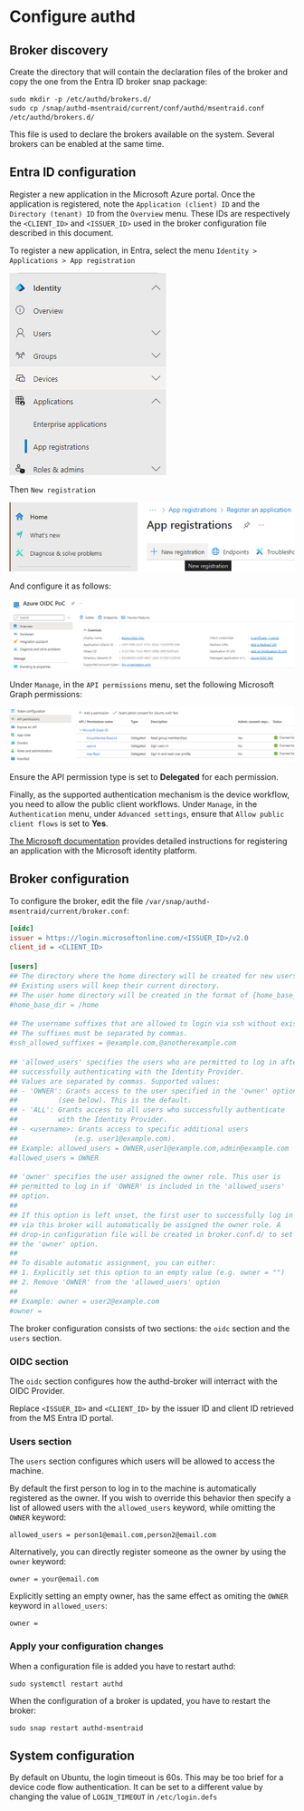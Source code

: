 # Configure authd

## Broker discovery

Create the directory that will contain the declaration files of the broker and copy the one from the Entra ID broker snap package:

```shell
sudo mkdir -p /etc/authd/brokers.d/
sudo cp /snap/authd-msentraid/current/conf/authd/msentraid.conf /etc/authd/brokers.d/
```

This file is used to declare the brokers available on the system. Several brokers can be enabled at the same time.

## Entra ID configuration

Register a new application in the Microsoft Azure portal. Once the application is registered, note the `Application (client) ID` and the `Directory (tenant) ID` from the `Overview` menu. These IDs are respectively the `<CLIENT_ID>` and `<ISSUER_ID>` used in the broker configuration file described in this document.

To register a new application, in Entra, select the menu `Identity > Applications > App registration`

![Menu showing selection of App registrations under Applications.](../assets/app-registration.png)

Then `New registration`

![User interface showing selection of New registration in App registrations.](../assets/new-registration.png)

And configure it as follows:

![Configuration screen for the new registration.](../assets/configure-registration.png)

Under `Manage`, in the `API permissions` menu, set the following Microsoft Graph permissions:

![Configuration screen for Microsoft Graph permissions.](../assets/graph-permissions.png)

Ensure the API permission type is set to **Delegated** for each permission.

Finally, as the supported authentication mechanism is the device workflow, you need to allow the public client workflows. Under `Manage`, in the `Authentication` menu, under `Advanced settings`, ensure that `Allow public client flows` is set to **Yes**.

[The Microsoft documentation](https://learn.microsoft.com/en-us/entra/identity-platform/quickstart-register-app) provides detailed instructions for registering an application with the Microsoft identity platform.

## Broker configuration

To configure the broker, edit the file `/var/snap/authd-msentraid/current/broker.conf`:

```ini
[oidc]
issuer = https://login.microsoftonline.com/<ISSUER_ID>/v2.0
client_id = <CLIENT_ID>

[users]
## The directory where the home directory will be created for new users.
## Existing users will keep their current directory.
## The user home directory will be created in the format of {home_base_dir}/{username}
#home_base_dir = /home

## The username suffixes that are allowed to login via ssh without existing previously in the system.
## The suffixes must be separated by commas.
#ssh_allowed_suffixes = @example.com,@anotherexample.com

## 'allowed_users' specifies the users who are permitted to log in after
## successfully authenticating with the Identity Provider.
## Values are separated by commas. Supported values:
## - 'OWNER': Grants access to the user specified in the 'owner' option
##        	(see below). This is the default.
## - 'ALL': Grants access to all users who successfully authenticate
##      	with the Identity Provider.
## - <username>: Grants access to specific additional users
##           	(e.g. user1@example.com).
## Example: allowed_users = OWNER,user1@example.com,admin@example.com
#allowed_users = OWNER

## 'owner' specifies the user assigned the owner role. This user is
## permitted to log in if 'OWNER' is included in the 'allowed_users'
## option.
##
## If this option is left unset, the first user to successfully log in
## via this broker will automatically be assigned the owner role. A
## drop-in configuration file will be created in broker.conf.d/ to set
## the 'owner' option.
##
## To disable automatic assignment, you can either:
## 1. Explicitly set this option to an empty value (e.g. owner = "")
## 2. Remove 'OWNER' from the 'allowed_users' option
##
## Example: owner = user2@example.com
#owner =
```

The broker configuration consists of two sections: the `oidc` section and the `users` section.

### OIDC section

The `oidc` section configures how the authd-broker will interract with the OIDC Provider.

Replace `<ISSUER_ID>` and `<CLIENT_ID>` by the issuer ID and client ID retrieved from the MS Entra ID portal.

### Users section

The `users` section configures which users will be allowed to access the machine.

By default the first person to log in to the machine is automatically registered
as the owner. If you wish to override this behavior then specify a list of allowed
users with the `allowed_users` keyword, while omitting the `OWNER` keyword:

```text
allowed_users = person1@email.com,person2@email.com
```

Alternatively, you can directly register someone as the owner by using the `owner`
keyword:

```text
owner = your@email.com
```

Explicitly setting an empty owner, has the same effect as omiting the `OWNER` keyword
in `allowed_users`:

```text
owner =
```

### Apply your configuration changes

When a configuration file is added you have to restart authd:

```shell
sudo systemctl restart authd
```

When the configuration of a broker is updated, you have to restart the broker:

```shell
sudo snap restart authd-msentraid
```

## System configuration

By default on Ubuntu, the login timeout is 60s. This may be too brief for a device code flow authentication. It can be set to a different value by changing the value of `LOGIN_TIMEOUT` in `/etc/login.defs`
